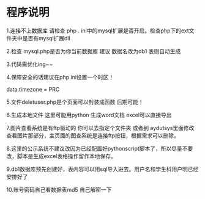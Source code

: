 # 程序说明

1.连接不上数据库 请检查 php . ini中的mysql扩展是否开启。检查php下的ext文件夹中是否有mysql扩展dll

2.检查 mysql.php是否为你当前数据库 建议 数据名改为db1 表则自动生成

3.代码需优化ing~~

4.保障安全的话建议在php.ini设置一个时区！

data.timezone = PRC

5.文件deletuser.php是个页面可以封装成函数 后期可能！

6.生成本地文件 这里可能用python 生成word文档 excel可以直接导出

7.图片查看系统是有ftp驱动的 你可以去指定个文件夹 或者到 aydutsys里面修改查看图片那部分，主页面的图查系统是连接ftp按钮，根据需求可以删除。

8.这里的公示系统不建议改因为已经配置好pythonscript脚本了，所以尽量不要改，脚本是生成excel表格操作留作本地保存。

9.db1数据库预先创建好，表内容可以用sql导入进去。用户名和学生科用户明已经安排好了

10.账号密码自己看数据表md5 自己解密一下
